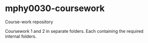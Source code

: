 # mphy0030-coursework
Course-work repository 

Coursework 1 and 2 in separate folders. 
Each containing the required internal folders. 
